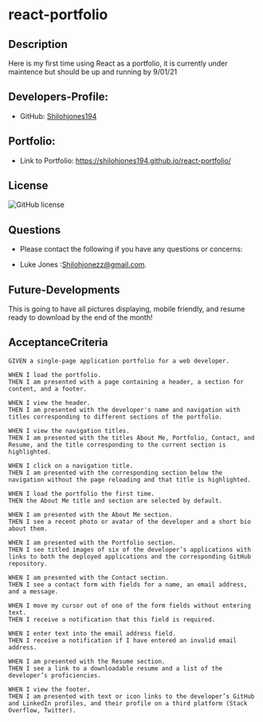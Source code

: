 # react-portfolio


## Description

Here is my first time using React as a portfolio, it is currently under maintence but should be up and running by 9/01/21


## Developers-Profile:

* GitHub: [Shilohjones194](https://github.com/Shilohjones194)

## Portfolio:

* Link to Portfolio: https://shilohjones194.github.io/react-portfolio/

## License

![GitHub license](https://img.shields.io/badge/license-MIT-blue.svg)


## Questions

* Please contact the following if you have any questions or concerns:

* Luke Jones :[Shilohjonezz@gmail.com](mailto:Shilohjonezz@gmail.com).


## Future-Developments

This is going to have all pictures displaying, mobile friendly, and resume ready to download by the end of the month!





## AcceptanceCriteria

```
GIVEN a single-page application portfolio for a web developer.

WHEN I load the portfolio.
THEN I am presented with a page containing a header, a section for content, and a footer.

WHEN I view the header.
THEN I am presented with the developer's name and navigation with titles corresponding to different sections of the portfolio.

WHEN I view the navigation titles.
THEN I am presented with the titles About Me, Portfolio, Contact, and Resume, and the title corresponding to the current section is highlighted.

WHEN I click on a navigation title.
THEN I am presented with the corresponding section below the navigation without the page reloading and that title is highlighted.

WHEN I load the portfolio the first time.
THEN the About Me title and section are selected by default.

WHEN I am presented with the About Me section.
THEN I see a recent photo or avatar of the developer and a short bio about them.

WHEN I am presented with the Portfolio section.
THEN I see titled images of six of the developer’s applications with links to both the deployed applications and the corresponding GitHub repository.

WHEN I am presented with the Contact section.
THEN I see a contact form with fields for a name, an email address, and a message.

WHEN I move my cursor out of one of the form fields without entering text.
THEN I receive a notification that this field is required.

WHEN I enter text into the email address field.
THEN I receive a notification if I have entered an invalid email address.

WHEN I am presented with the Resume section.
THEN I see a link to a downloadable resume and a list of the developer’s proficiencies.

WHEN I view the footer.
THEN I am presented with text or icon links to the developer’s GitHub and LinkedIn profiles, and their profile on a third platform (Stack Overflow, Twitter).
 ```

